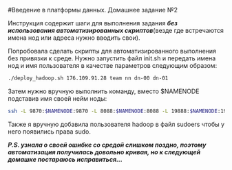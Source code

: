 #Введение в платформы данных. Домашнее задание №2

Инструкция содержит шаги для выполнения задания ***без использования автоматизированных скриптов***(везде где встречаются имена нод или адреса нужно вводить свои).

Попробовала сделать скрипты для автоматизированного выполнения без привязки к среде. Нужно запустить файл init.sh и передать имена нод и имя пользователя в качестве параметров следующим образом:
```bash
./deploy_hadoop.sh 176.109.91.28 team nn dn-00 dn-01
```
Затем нужно вручную выполнить команду, вместо $NAMENODE подставив имя своей нейм ноды:
```bash
ssh -L 9870:$NAMENODE:9870 -L 8088:$NAMENODE:8088 -L 19888:$NAMENODE:19888 "$USER@$JUMP_NODE"
```
Также я вручную добавила пользователя hadoop в файл sudoers чтобы у него появились права sudo.

***P.S. узнала о своей ошибке со средой слишком поздно, поэтому автоматизация получилась довольно кривая, но к следующей домашке постараюсь исправиться...***
